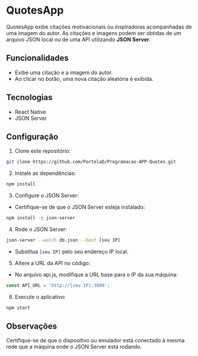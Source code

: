 
# QuotesApp

QuotesApp exibe citações motivacionais ou inspiradoras acompanhadas de uma imagem do autor. As citações e imagens podem ser obtidas de um arquivo JSON local ou de uma API utilizando **JSON Server**.

## Funcionalidades

- Exibe uma citação e a imagem do autor.
- Ao clicar no botão, uma nova citação aleatória é exibida.

## Tecnologias

- React Native
- JSON Server

## Configuração

1. Clone este repositório:
```bash
git clone https://github.com/PortelaD/Programacao-APP-Quotes.git
```

2. Instale as dependências:
```bash
npm install
```

3. Configure o JSON Server:

 - Certifique-se de que o JSON Server esteja instalado:

```bash
npm install -g json-server
```

4. Rode o JSON Server:
```bash
json-server --watch db.json --host [seu IP]
```
 - Substitua `[seu IP]` pelo seu endereço IP local.

5. Altere a URL da API no código:

 - No arquivo api.js, modifique a URL base para o IP da sua máquina:
```js
const API_URL = 'http://[seu IP]:3000';
```
6. Execute o aplicativo:
```bash
npm start
```

## Observações
Certifique-se de que o dispositivo ou emulador está conectado à mesma rede que a máquina onde o JSON Server está rodando.
